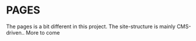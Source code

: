 # PAGES

The pages is a bit different in this project. The site-structure is mainly CMS-driven.. More to come
